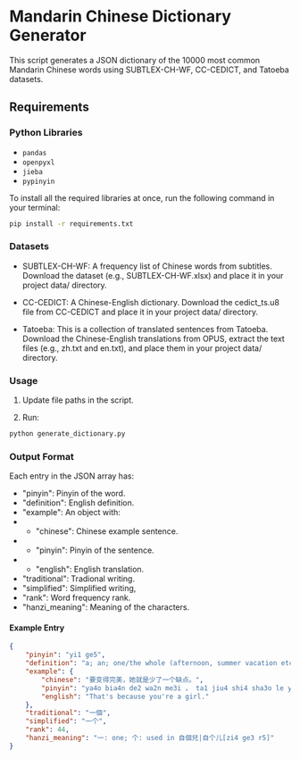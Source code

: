 # Mandarin Chinese Dictionary Generator

This script generates a JSON dictionary of the 10000 most common Mandarin Chinese words using SUBTLEX-CH-WF, CC-CEDICT, and Tatoeba datasets.

## Requirements

### Python Libraries
- `pandas`
- `openpyxl`
- `jieba`
- `pypinyin`

To install all the required libraries at once, run the following command in your terminal:
```bash
pip install -r requirements.txt
```

### Datasets
- SUBTLEX-CH-WF: A frequency list of Chinese words from subtitles. Download the dataset (e.g., SUBTLEX-CH-WF.xlsx) and place it in your project data/ directory.

- CC-CEDICT: A Chinese-English dictionary. Download the cedict_ts.u8 file from CC-CEDICT and place it in your project data/ directory.

- Tatoeba: This is a collection of translated sentences from Tatoeba. Download the Chinese-English translations from OPUS, extract the text files (e.g., zh.txt and en.txt), and place them in your project data/ directory.

### Usage

1. Update file paths in the script.

2. Run:
```bash
python generate_dictionary.py
```

### Output Format
Each entry in the JSON array has:
- "pinyin": Pinyin of the word.
- "definition": English definition.
- "example": An object with:
- - "chinese": Chinese example sentence.
- - "pinyin": Pinyin of the sentence.
- - "english": English translation.
- "traditional": Tradional writing.
- "simplified": Simplified writing,
- "rank": Word frequency rank.
- "hanzi_meaning": Meaning of the characters.


#### Example Entry
```json
{
    "pinyin": "yi1 ge5",
    "definition": "a; an; one/the whole (afternoon, summer vacation etc)/",
    "example": {
        "chinese": "要变得完美，她就是少了一个缺点。",
        "pinyin": "ya4o bia4n de2 wa2n me3i ， ta1 jiu4 shi4 sha3o le yi2 ge4 que1 dia3n 。",
        "english": "That's because you're a girl."
    },
    "traditional": "一個",
    "simplified": "一个",
    "rank": 44,
    "hanzi_meaning": "一: one; 个: used in 自個兒|自个儿[zi4 ge3 r5]"
}
```




